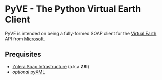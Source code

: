 PyVE - The Python Virtual Earth Client
======================================

PyVE is intended on being a fully-formed SOAP client for the [Virtual Earth](http://dev.live.com/virtualearth/) API from
[Microsoft](http://dev.live.com).


Prequisites
-----------

* [Zolera Soap Infrastructure](http://pywebsvcs.sourceforge.net) (a.k.a **ZSI**)
* *optional* [pyXML](http://sourceforge.net/project/showfiles.php?group_id=6473)

